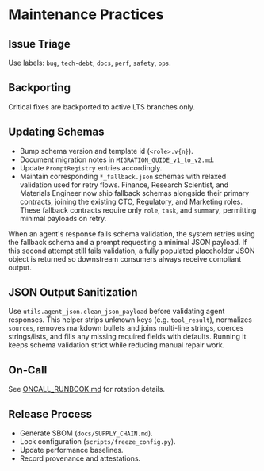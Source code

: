 # Maintenance Practices

## Issue Triage

Use labels: `bug`, `tech-debt`, `docs`, `perf`, `safety`, `ops`.

## Backporting

Critical fixes are backported to active LTS branches only.

## Updating Schemas

- Bump schema version and template id (`<role>.v{n}`).
- Document migration notes in `MIGRATION_GUIDE_v1_to_v2.md`.
- Update `PromptRegistry` entries accordingly.
- Maintain corresponding `*_fallback.json` schemas with relaxed validation used
  for retry flows. Finance, Research Scientist, and Materials Engineer now ship
  fallback schemas alongside their primary contracts, joining the existing CTO,
  Regulatory, and Marketing roles. These fallback contracts require only
  `role`, `task`, and `summary`, permitting minimal payloads on retry.

When an agent's response fails schema validation, the system retries using the
fallback schema and a prompt requesting a minimal JSON payload. If this second
attempt still fails validation, a fully populated placeholder JSON object is
returned so downstream consumers always receive compliant output.

## JSON Output Sanitization

Use `utils.agent_json.clean_json_payload` before validating agent responses.
This helper strips unknown keys (e.g. `tool_result`), normalizes `sources`,
removes markdown bullets and joins multi-line strings, coerces strings/lists,
and fills any missing required fields with defaults. Running it keeps schema
validation strict while reducing manual repair work.

## On‑Call

See [ONCALL_RUNBOOK.md](ONCALL_RUNBOOK.md) for rotation details.

## Release Process

- Generate SBOM (`docs/SUPPLY_CHAIN.md`).
- Lock configuration (`scripts/freeze_config.py`).
- Update performance baselines.
- Record provenance and attestations.
